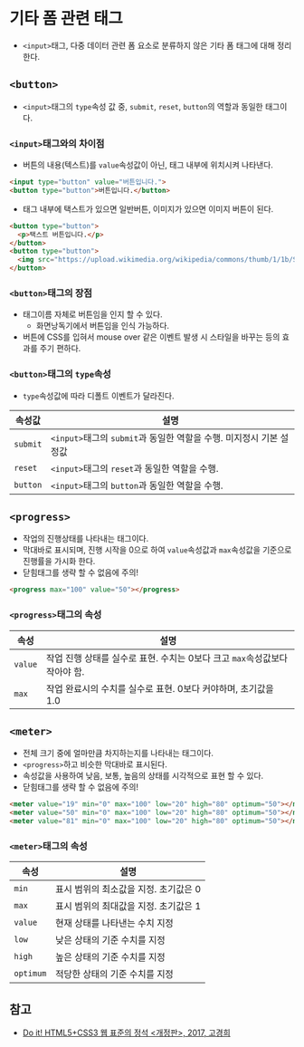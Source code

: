 # 기타 폼 관련 태그

- `<input>`태그, 다중 데이터 관련 폼 요소로 분류하지 않은 기타 폼 태그에 대해 정리한다.

## `<button>`

- `<input>`태그의 `type`속성 값 중, `submit`, `reset`, `button`의 역할과 동일한 태그이다.

### `<input>`태그와의 차이점

- 버튼의 내용(텍스트)를 `value`속성값이 아닌, 태그 내부에 위치시켜 나타낸다.

```html
<input type="button" value="버튼입니다.">
<button type="button">버튼입니다.</button>
```

- 태그 내부에 택스트가 있으면 일반버튼, 이미지가 있으면 이미지 버튼이 된다.

```html
<button type="button">
  <p>택스트 버튼입니다.</p>
</button>
<button type="button">
  <img src="https://upload.wikimedia.org/wikipedia/commons/thumb/1/1b/Suitcase_icon_green.svg/1024px-Suitcase_icon_green.svg.png" alt="이미지 버튼입니다." width="200px">
</button>
```

### `<button>`태그의 장점

- 태그이름 자체로 버튼임을 인지 할 수 있다.
  - 화면낭독기에서 버튼임을 인식 가능하다.
- 버튼에 CSS를 입혀서 mouse over 같은 이벤트 발생 시 스타일을 바꾸는 등의 효과를 주기 편하다.

### `<button>`태그의 `type`속성

- `type`속성값에 따라 디폴트 이벤트가 달라진다.

속성값 | 설명
------|------
`submit` | `<input>`태그의 `submit`과 동일한 역할을 수행. 미지정시 기본 설정값
`reset` | `<input>`태그의 `reset`과 동일한 역할을 수행. 
`button` | `<input>`태그의 `button`과 동일한 역할을 수행. 

## `<progress>`

- 작업의 진행상태를 나타내는 태그이다.
- 막대바로 표시되며, 진행 시작을 0으로 하여 `value`속성값과 `max`속성값을 기준으로 진행률을 가시화 한다.
- 닫힘태그를 생략 할 수 없음에 주의!

```html
<progress max="100" value="50"></progress>
```

### `<progress>`태그의 속성

속성 | 설명
----|------
`value` | 작업 진행 상태를 실수로 표현. 수치는 0보다 크고 `max`속성값보다 작아야 함.
`max` | 작업 완료시의 수치를 실수로 표현. 0보다 커야하며, 초기값을 1.0

## `<meter>`

- 전체 크기 중에 얼마만큼 차지하는지를 나타내는 태그이다.
- `<progress>`하고 비슷한 막대바로 표시된다.
- 속성값을 사용하여 낮음, 보통, 높음의 상태를 시각적으로 표현 할 수 있다.
- 닫힘태그를 생략 할 수 없음에 주의!

```html
<meter value="19" min="0" max="100" low="20" high="80" optimum="50"></meter>
<meter value="50" min="0" max="100" low="20" high="80" optimum="50"></meter>
<meter value="81" min="0" max="100" low="20" high="80" optimum="50"></meter>
```

### `<meter>`태그의 속성

속성 | 설명
----|------
`min` | 표시 범위의 최소값을 지정. 초기값은 0
`max` | 표시 범위의 최대값을 지정. 초기값은 1
`value` | 현재 상태를 나타낸는 수치 지정
`low` | 낮은 상태의 기준 수치를 지정
`high` | 높은 상태의 기준 수치를 지정
`optimum` | 적당한 상태의 기준 수치를 지정

## 참고

- [Do it! HTML5+CSS3 웹 표준의 정석 <개정판>, 2017, 고경희](http://www.easyspub.co.kr/20_Menu/BookView/119/PUB)